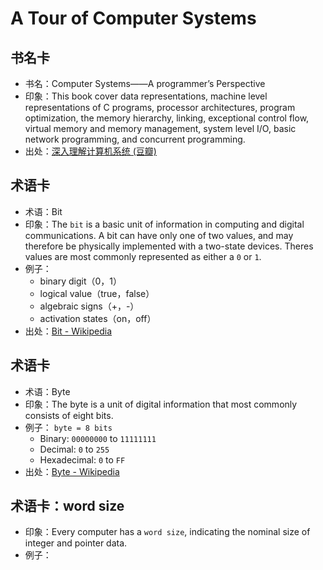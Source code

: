 
# A Tour of Computer Systems

## 书名卡
- 书名：Computer Systems——A programmer’s Perspective
- 印象：This book cover data representations, machine level representations of C programs, processor architectures, program optimization, the memory hierarchy, linking, exceptional control flow, virtual memory and memory management, system level I/O, basic network programming, and concurrent programming.
- 出处：[深入理解计算机系统 (豆瓣)][1]

## 术语卡
- 术语：Bit
- 印象：The `bit` is a basic unit of information in computing and digital communications. A bit can have only one of two values, and may therefore be physically implemented with a two-state devices. Theres values are most commonly represented as either a `0` or `1`.
- 例子：
	- binary digit（0，1） 
	- logical value（true，false）
	- algebraic signs（+，-）
	- activation states（on，off）
- 出处：[Bit - Wikipedia][2]

## 术语卡
- 术语：Byte
- 印象：The byte is a unit of digital information that most commonly consists of eight bits.
- 例子： `byte = 8 bits`
	- Binary: `00000000` to `11111111`
	- Decimal: `0` to `255`
	- Hexadecimal: `0` to `FF`
- 出处：[Byte - Wikipedia][3]

## 术语卡：word size
- 印象：Every computer has a `word size`, indicating the nominal size of integer and pointer data.
- 例子：

[1]:	https://book.douban.com/subject/1896753/
[2]:	https://en.wikipedia.org/wiki/Bit
[3]:	https://en.wikipedia.org/wiki/Byte